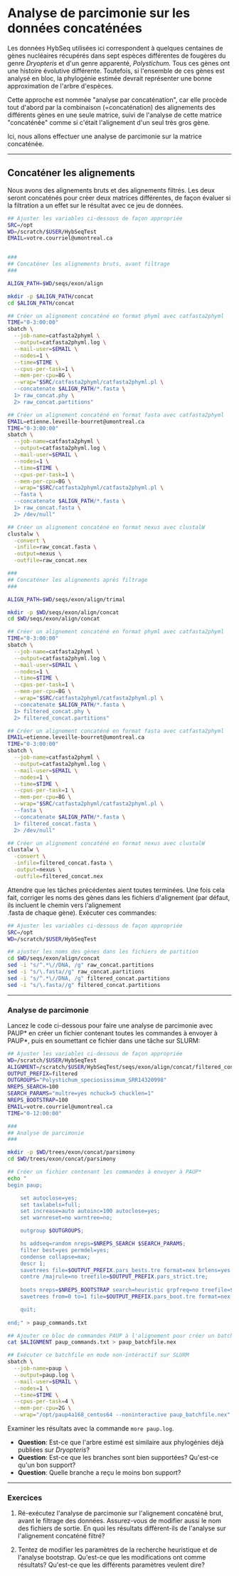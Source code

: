 # Analyse de parcimonie sur les données concaténées

Les données HybSeq utilisées ici correspondent à quelques centaines de gènes nucléaires récupérés 
dans sept espèces différentes de fougères du genre *Dryopteris* et d'un genre apparenté, 
*Polystichum*. Tous ces gènes ont une histoire évolutive différente. Toutefois, si l'ensemble de 
ces gènes est analysé en bloc, la phylogénie estimée devrait représenter une bonne 
approximation de l'arbre d'espèces. 

Cette approche est nommée "analyse par concaténation", car elle procède tout d'abord par la 
combinaison (=concaténation) des alignements des différents gènes en une seule matrice, suivi de 
l'analyse de cette matrice "concaténée" comme si c'était l'alignement d'un seul très gros gène.

Ici, nous allons effectuer une analyse de parcimonie sur la matrice concaténée.

---

## Concaténer les alignements

Nous avons des alignements bruts et des alignements filtrés. Les deux seront concaténés pour créer 
deux matrices différentes, de façon évaluer si la filtration a un effet sur le résultat avec ce 
jeu de données.
```bash
## Ajuster les variables ci-dessous de façon appropriée
SRC=/opt
WD=/scratch/$USER/HybSeqTest
EMAIL=votre.courriel@umontreal.ca


###
## Concaténer les alignements bruts, avant filtrage
###

ALIGN_PATH=$WD/seqs/exon/align

mkdir -p $ALIGN_PATH/concat
cd $ALIGN_PATH/concat

## Créer un alignement concaténé en format phyml avec catfasta2phyml
TIME="0-3:00:00"
sbatch \
  --job-name=catfasta2phyml \
  --output=catfasta2phyml.log \
  --mail-user=$EMAIL \
  --nodes=1 \
  --time=$TIME \
  --cpus-per-task=1 \
  --mem-per-cpu=8G \
  --wrap="$SRC/catfasta2phyml/catfasta2phyml.pl \
  --concatenate $ALIGN_PATH/*.fasta \
  1> raw_concat.phy \
  2> raw_concat.partitions"

## Créer un alignement concaténé en format fasta avec catfasta2phyml
EMAIL=etienne.leveille-bourret@umontreal.ca
TIME="0-3:00:00"
sbatch \
  --job-name=catfasta2phyml \
  --output=catfasta2phyml.log \
  --mail-user=$EMAIL \
  --nodes=1 \
  --time=$TIME \
  --cpus-per-task=1 \
  --mem-per-cpu=8G \
  --wrap="$SRC/catfasta2phyml/catfasta2phyml.pl \
  --fasta \
  --concatenate $ALIGN_PATH/*.fasta \
  1> raw_concat.fasta \
  2> /dev/null"

## Créer un alignement concaténé en format nexus avec clustalW
clustalw \
  -convert \
  -infile=raw_concat.fasta \
  -output=nexus \
  -outfile=raw_concat.nex

###
## Concaténer les alignements après filtrage
###

ALIGN_PATH=$WD/seqs/exon/align/trimal

mkdir -p $WD/seqs/exon/align/concat
cd $WD/seqs/exon/align/concat

## Créer un alignement concaténé en format phyml avec catfasta2phyml
TIME="0-3:00:00"
sbatch \
  --job-name=catfasta2phyml \
  --output=catfasta2phyml.log \
  --mail-user=$EMAIL \
  --nodes=1 \
  --time=$TIME \
  --cpus-per-task=1 \
  --mem-per-cpu=8G \
  --wrap="$SRC/catfasta2phyml/catfasta2phyml.pl \
  --concatenate $ALIGN_PATH/*.fasta \
  1> filtered_concat.phy \
  2> filtered_concat.partitions"

## Créer un alignement concaténé en format fasta avec catfasta2phyml
EMAIL=etienne.leveille-bourret@umontreal.ca
TIME="0-3:00:00"
sbatch \
  --job-name=catfasta2phyml \
  --output=catfasta2phyml.log \
  --mail-user=$EMAIL \
  --nodes=1 \
  --time=$TIME \
  --cpus-per-task=1 \
  --mem-per-cpu=8G \
  --wrap="$SRC/catfasta2phyml/catfasta2phyml.pl \
  --fasta \
  --concatenate $ALIGN_PATH/*.fasta \
  1> filtered_concat.fasta \
  2> /dev/null"

## Créer un alignement concaténé en format nexus avec clustalW
clustalw \
  -convert \
  -infile=filtered_concat.fasta \
  -output=nexus \
  -outfile=filtered_concat.nex

```

Attendre que les tâches précédentes aient toutes terminées. Une fois cela fait, corriger les noms 
des gènes dans les fichiers d'alignement (par défaut, ils incluent le chemin vers l'alignement  
.fasta de chaque gène). Exécuter ces commandes:  
```bash
## Ajuster les variables ci-dessous de façon appropriée
SRC=/opt
WD=/scratch/$USER/HybSeqTest

## ajuster les noms des gènes dans les fichiers de partition
cd $WD/seqs/exon/align/concat
sed -i "s/^.*\//DNA, /g" raw_concat.partitions
sed -i "s/\.fasta//g" raw_concat.partitions
sed -i "s/^.*\//DNA, /g" filtered_concat.partitions
sed -i "s/\.fasta//g" filtered_concat.partitions

```

---

### Analyse de parcimonie

Lancez le code ci-dessous pour faire une analyse de parcimonie avec PAUP\* en créer un fichier 
contenant toutes les commandes à envoyer à PAUP\*, puis en soumettant ce fichier dans une tâche 
sur SLURM:  
```bash
## Ajuster les variables ci-dessous de façon appropriée
WD=/scratch/$USER/HybSeqTest
ALIGNMENT=/scratch/$USER/HybSeqTest/seqs/exon/align/concat/filtered_concat.nex
OUTPUT_PREFIX=filtered
OUTGROUPS="Polystichum_speciosissimum_SRR14320998"
NREPS_SEARCH=100
SEARCH_PARAMS="multre=yes nchuck=5 chucklen=1"
NREPS_BOOTSTRAP=100
EMAIL=votre.courriel@umontreal.ca
TIME="0-12:00:00"

###
## Analyse de parcimonie
###

mkdir -p $WD/trees/exon/concat/parsimony
cd $WD/trees/exon/concat/parsimony

## Créer un fichier contenant les commandes à envoyer à PAUP*
echo "
begin paup;

	set autoclose=yes;
	set taxlabels=full;
	set increase=auto autoinc=100 autoclose=yes;
	set warnreset=no warntree=no;

	outgroup $OUTGROUPS;

	hs addseq=random nreps=$NREPS_SEARCH $SEARCH_PARAMS;
	filter best=yes permdel=yes;
	condense collapse=max;
	descr 1;
	savetrees file=$OUTPUT_PREFIX.pars_bests.tre format=nex brlens=yes;
	contre /majrule=no treefile=$OUTPUT_PREFIX.pars_strict.tre;
	
	boots nreps=$NREPS_BOOTSTRAP search=heuristic grpfreq=no treefile=$OUTPUT_PREFIX.pars_bootfile.tre / addseq=random nreps=3 multre=yes steepest=no nchuck=3 chucklen=1 limitperrep=yes;
	savetrees from=0 to=1 file=$OUTPUT_PREFIX.pars_boot.tre format=nex savebootp=nodelab maxdec=0;

	quit;
	
end;" > paup_commands.txt

## Ajouter ce bloc de commandes PAUP à l'alignement pour créer un batchfile pour PAUP*
cat $ALIGNMENT paup_commands.txt > paup_batchfile.nex

## Exécuter ce batchfile en mode non-intéractif sur SLURM
sbatch \
  --job-name=paup \
  --output=paup.log \
  --mail-user=$EMAIL \
  --nodes=1 \
  --time=$TIME \
  --cpus-per-task=4 \
  --mem-per-cpu=2G \
  --wrap="/opt/paup4a168_centos64 --noninteractive paup_batchfile.nex"

```

Examiner les résultats avec la commande `more paup.log`. 

- **Question**: Est-ce que l'arbre estimé est similaire 
aux phylogénies déjà publiées sur *Dryopteris*?  
- **Question**: Est-ce que les branches sont bien supportées? Qu'est-ce qu'un bon support?    
- **Question**: Quelle branche a reçu le moins bon support?

---

### Exercices

1. Ré-exécutez l'analyse de parcimonie sur l'alignement concaténé brut, avant le filtrage des 
données. Assurez-vous de modifier aussi le nom des fichiers de sortie. En quoi les résultats 
diffèrent-ils de l'analyse sur l'alignement concaténé filtré?

2. Tentez de modifier les paramètres de la recherche heuristique et de l'analyse bootstrap. 
Qu'est-ce que les modifications ont comme résultats? Qu'est-ce que les différents paramètres 
veulent dire?


